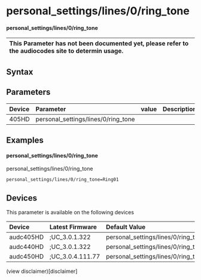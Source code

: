 ﻿---
description: personal_settings/lines/0/ring_tone
search: false
---

# personal_settings/lines/0/ring_tone

#### personal_settings/lines/0/ring_tone


| This Parameter has not been documented yet, please refer to the audiocodes site to determin usage.  | 
| :--- |

## Syntax

## Parameters
|Device|Parameter|value|Description|
|:---|:---|:---|:---|
| 405HD | personal_settings/lines/0/ring_tone |  |  |

## Examples
#### personal_settings/lines/0/ring_tone

personal_settings/lines/0/ring_tone

```
personal_settings/lines/0/ring_tone=Ring01
```

## Devices
This parameter is available on the following devices

| Device | Latest Firmware | Default Value |
|:---|:---|:---|
| audc405HD | ;UC_3.0.1.322 | personal_settings/lines/0/ring_tone=Ring01 
| audc440HD | ;UC_3.0.1.322 | personal_settings/lines/0/ring_tone=Ring01 
| audc450HD | ;UC_3.0.4.111.77 | personal_settings/lines/0/ring_tone=Ring01 

(view disclaimer)[disclaimer]
